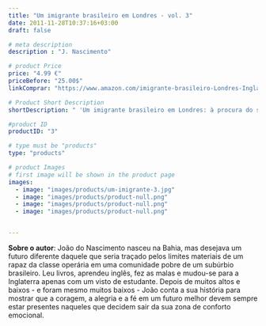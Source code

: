 ```yaml
---
title: "Um imigrante brasileiro em Londres - vol. 3"
date: 2011-11-28T10:37:16+03:00
draft: false

# meta description
description : "J. Nascimento"

# product Price
price: "4.99 €"
priceBefore: "25.00$"
linkComprar: "https://www.amazon.com/imigrante-brasileiro-Londres-Inglaterra-Brasileiro-ebook/dp/B083JFP9Z2/"

# Product Short Description
shortDescription: " 'Um imigrante brasileiro em Londres: à procura do sentido da vida na Inglaterra' é o terceiro e último livro da série, em que João conta a sua primeira viagem de volta ao Brasil e os sentimentos contraditórios de pertencimento e  distância com relação às duas cidades que passaram a formar o seu mapa afetivo. Indeciso sobre qual o rumo do seu futuro, João tenta escolher o melhor caminho, mesmo sabendo que atravessará turbulências e perdas inevitáveis. Mais uma vez, a coragem, a alegria e a fé em um futuro melhor serão as armas inseparáveis deste brasileiro que não conhece fronteiras para os seus sonhos."

#product ID
productID: "3"

# type must be "products"
type: "products"

# product Images
# first image will be shown in the product page
images:
  - image: "images/products/um-imigrante-3.jpg"
  - image: "images/products/product-null.png"
  - image: "images/products/product-null.png"
  - image: "images/products/product-null.png"


---
```


**Sobre o autor**: João do Nascimento nasceu na Bahia, mas desejava um futuro diferente daquele que seria traçado pelos limites materiais de um rapaz da classe operária em uma comunidade pobre de um subúrbio brasileiro. Leu livros, aprendeu inglês, fez as malas e mudou-se para a Inglaterra apenas com um visto de estudante. Depois de muitos altos e baixos - e foram mesmo muitos baixos - João conta a sua história para mostrar que a coragem, a alegria e a fé em um futuro melhor devem sempre estar presentes naqueles que decidem sair da sua zona de conforto emocional.